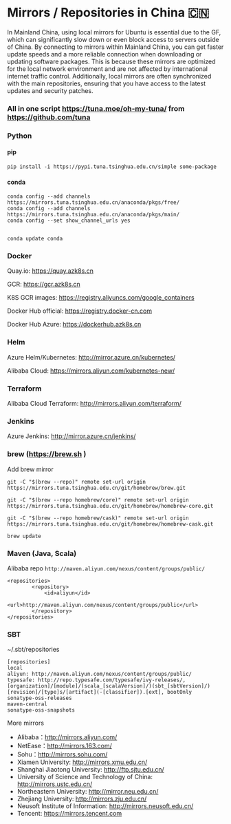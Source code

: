 # Mirrors / Repositories in China 🇨🇳

In Mainland China, using local mirrors for Ubuntu is essential due to the GF, which can significantly slow down or even block access to servers outside of China. By connecting to mirrors within Mainland China, you can get faster update speeds and a more reliable connection when downloading or updating software packages. This is because these mirrors are optimized for the local network environment and are not affected by international internet traffic control. Additionally, local mirrors are often synchronized with the main repositories, ensuring that you have access to the latest updates and security patches.


### All in one script https://tuna.moe/oh-my-tuna/  from https://github.com/tuna

### Python
#### pip 
``` pip install -i https://pypi.tuna.tsinghua.edu.cn/simple some-package ```

#### conda
```
conda config --add channels https://mirrors.tuna.tsinghua.edu.cn/anaconda/pkgs/free/
conda config --add channels https://mirrors.tuna.tsinghua.edu.cn/anaconda/pkgs/main/
conda config --set show_channel_urls yes


conda update conda 
```

### Docker 

Quay.io: https://quay.azk8s.cn

GCR: https://gcr.azk8s.cn

K8S GCR images: https://registry.aliyuncs.com/google_containers

Docker Hub official: https://registry.docker-cn.com

Docker Hub Azure: https://dockerhub.azk8s.cn

### Helm 

Azure Helm/Kubernetes:  http://mirror.azure.cn/kubernetes/

Alibaba Cloud: https://mirrors.aliyun.com/kubernetes-new/


### Terraform 

Alibaba Cloud Terraform: http://mirrors.aliyun.com/terraform/


### Jenkins 

Azure Jenkins: http://mirror.azure.cn/jenkins/


### brew (https://brew.sh )

Add brew mirror 

```
git -C "$(brew --repo)" remote set-url origin https://mirrors.tuna.tsinghua.edu.cn/git/homebrew/brew.git

git -C "$(brew --repo homebrew/core)" remote set-url origin https://mirrors.tuna.tsinghua.edu.cn/git/homebrew/homebrew-core.git

git -C "$(brew --repo homebrew/cask)" remote set-url origin https://mirrors.tuna.tsinghua.edu.cn/git/homebrew/homebrew-cask.git

brew update
```

### Maven (Java, Scala)

Alibaba repo 
```http://maven.aliyun.com/nexus/content/groups/public/```


```
<repositories>
        <repository>
            <id>aliyun</id>
            <url>http://maven.aliyun.com/nexus/content/groups/public</url>
        </repository>
</repositories>
```

### SBT 

~/.sbt/repositories

```
[repositories]
local
aliyun: http://maven.aliyun.com/nexus/content/groups/public/
typesafe: http://repo.typesafe.com/typesafe/ivy-releases/, [organization]/[module]/(scala_[scalaVersion]/)(sbt_[sbtVersion]/)[revision]/[type]s/[artifact](-[classifier]).[ext], bootOnly
sonatype-oss-releases
maven-central
sonatype-oss-snapshots
```

More mirrors 

* Alibaba：http://mirrors.aliyun.com/
* NetEase：http://mirrors.163.com/
* Sohu：http://mirrors.sohu.com/
* Xiamen University: http://mirrors.xmu.edu.cn/
* Shanghai Jiaotong University: http://ftp.sjtu.edu.cn/
* University of Science and Technology of China: http://mirrors.ustc.edu.cn/
* Northeastern University: http://mirror.neu.edu.cn/
* Zhejiang University: http://mirrors.zju.edu.cn/
* Neusoft Institute of Information: http://mirrors.neusoft.edu.cn/
* Tencent: https://mirrors.tencent.com
